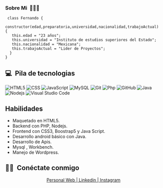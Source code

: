 


<h3> Sobre Mi&nbsp; 👨🏻‍💻  </h3>

```
 class Fernando {
   constructor(edad,preparatoria,universidad,nacionalidad,trabajoActual) {
   this.edad = "23 años";
   this.universidad = "Instituto de estudios superiores del Estado";
   this.nacionalidad = "Mexicana";
   this.trabajoActual = "Lider de Proyectos";
  } 
}
```


## 💻 &nbsp;Pila de tecnologias

  ![HTML5](https://img.shields.io/badge/-HTML5-333333?style=flat&logo=HTML5)
  ![CSS](https://img.shields.io/badge/-CSS-333333?style=flat&logo=CSS3&logoColor=1572B6)
  ![JavaScript](https://img.shields.io/badge/-JavaScript-333333?style=flat&logo=javascript)
  ![MySQL](https://img.shields.io/badge/-MySQL-333333?style=flat&logo=mysql)
  ![Git](https://img.shields.io/badge/-Git-333333?style=flat&logo=git)
  ![Php](https://img.shields.io/badge/-Php-333333?style=flat&logo=php)
  ![GitHub](https://img.shields.io/badge/-GitHub-333333?style=flat&logo=github)
  ![Java](https://img.shields.io/badge/-java-333333?style=flat&logo=java)
  ![Nodejs](https://img.shields.io/badge/-Nodejs-333333?style=flat&logo=Nodejs)
  ![Visual Studio Code](https://img.shields.io/badge/-Visual%20Studio%20Code-333333?style=flat&logo=visual-studio-code&logoColor=007ACC)
<br/>
## Habilidades
- Maquetado en HTML5.
- Backend con PHP, Nodejs.
- Frontend con CSS3, Boostrap5 y Java Script.
- Desarrollo android básico con Java.
- Desarrollo de Apis.
- Mysql , Workbench.
- Manejo de Wordpress.

## 🤝🏻 &nbsp;Conéctate conmigo

<p align="center">
 <a href="https://fernando-cortez-garcia.github.io/personal-web/">Personal Web | </a>
<a href="https://www.linkedin.com/in/fernando-cortez-garcia-8a4a61200/"> Linkedin | </a>
<a href="https://www.instagram.com/fernando_cortez_mx/"> Instagram </a>
</p>

